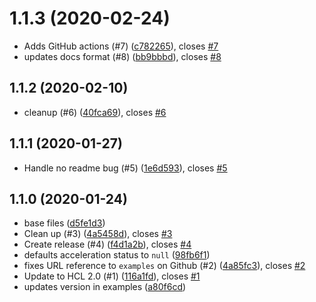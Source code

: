 # 1.1.3 (2020-02-24)

* Adds GitHub actions (#7) ([c782265](https://github.com/operatehappy/terraform-aws-s3-bucket/commit/c782265)), closes [#7](https://github.com/operatehappy/terraform-aws-s3-bucket/issues/7)
* updates docs format (#8) ([bb9bbbd](https://github.com/operatehappy/terraform-aws-s3-bucket/commit/bb9bbbd)), closes [#8](https://github.com/operatehappy/terraform-aws-s3-bucket/issues/8)

## 1.1.2 (2020-02-10)

* cleanup (#6) ([40fca69](https://github.com/operatehappy/terraform-aws-s3-bucket/commit/40fca69)), closes [#6](https://github.com/operatehappy/terraform-aws-s3-bucket/issues/6)

## 1.1.1 (2020-01-27)

* Handle no readme bug (#5) ([1e6d593](https://github.com/operatehappy/terraform-aws-s3-bucket/commit/1e6d593)), closes [#5](https://github.com/operatehappy/terraform-aws-s3-bucket/issues/5)

## 1.1.0 (2020-01-24)

* base files ([d5fe1d3](https://github.com/operatehappy/terraform-aws-s3-bucket/commit/d5fe1d3))
* Clean up (#3) ([4a5458d](https://github.com/operatehappy/terraform-aws-s3-bucket/commit/4a5458d)), closes [#3](https://github.com/operatehappy/terraform-aws-s3-bucket/issues/3)
* Create release (#4) ([f4d1a2b](https://github.com/operatehappy/terraform-aws-s3-bucket/commit/f4d1a2b)), closes [#4](https://github.com/operatehappy/terraform-aws-s3-bucket/issues/4)
* defaults acceleration status to `null` ([98fb6f1](https://github.com/operatehappy/terraform-aws-s3-bucket/commit/98fb6f1))
* fixes URL reference to `examples` on Github (#2) ([4a85fc3](https://github.com/operatehappy/terraform-aws-s3-bucket/commit/4a85fc3)), closes [#2](https://github.com/operatehappy/terraform-aws-s3-bucket/issues/2)
* Update to HCL 2.0 (#1) ([116a1fd](https://github.com/operatehappy/terraform-aws-s3-bucket/commit/116a1fd)), closes [#1](https://github.com/operatehappy/terraform-aws-s3-bucket/issues/1)
* updates version in examples ([a80f6cd](https://github.com/operatehappy/terraform-aws-s3-bucket/commit/a80f6cd))

